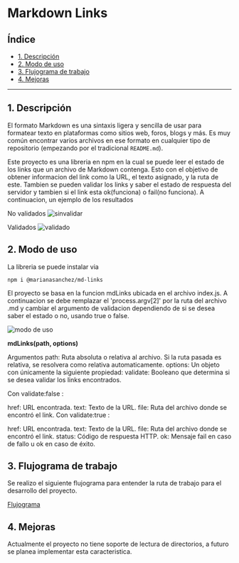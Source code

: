 # Markdown Links

## Índice

* [1. Descripción](#1-Descripcion)
* [2. Modo de uso](#2-Modo-de-uso)
* [3. Flujograma de trabajo ](#3-Flujograma-de-trabajo)
* [4. Mejoras](#4-Mejoras)

***

## 1. Descripción

El formato Markdown es una sintaxis ligera y sencilla de usar para formatear texto en plataformas como sitios web, foros, blogs y más. Es muy común encontrar varios archivos en ese formato en cualquier tipo de repositorio (empezando por el tradicional `README.md`).

Este proyecto es una libreria en npm en la cual se puede leer el estado de los links que un archivo de Markdown contenga. Esto con el objetivo de obtener informacion del link como la URL, el texto asignado, y la ruta de este. Tambien se pueden validar los links y saber el estado de respuesta del servidor y tambien si el link esta ok(funciona) o fail(no funciona). A continuacion, un ejemplo de los resultados

No validados
![sinvalidar](https://github.com/Mariana-Sanchez21/DEV006-md-links/assets/116685936/97503d48-c7aa-45c1-87fb-34a2f3696b57)

Validados
![validado](https://github.com/Mariana-Sanchez21/DEV006-md-links/assets/116685936/bb30017d-dd17-4c08-a656-57807134648e)

## 2. Modo de uso

La libreria se puede instalar via

`npm i @marianasanchez/md-links`

El proyecto se basa en la funcion mdLinks ubicada en el archivo index.js. A continuacion se debe remplazar el 'process.argv[2]' por la ruta del archivo .md y cambiar el argumento de validacion dependiendo de si se desea saber el estado o no, usando true o false.

![modo de uso](https://github.com/Mariana-Sanchez21/DEV006-md-links/assets/116685936/43ae39bf-a050-4a1d-ac6f-90fd8c260b21)



**mdLinks(path, options)**

Argumentos
path: Ruta absoluta o relativa al archivo. Si la ruta pasada es relativa, se resolvera como relativa automaticamente.
options: Un objeto con únicamente la siguiente propiedad:
validate: Booleano que determina si se desea validar los links encontrados.

Con validate:false :

href: URL encontrada.
text: Texto de la URL.
file: Ruta del archivo donde se encontró el link.
Con validate:true :

href: URL encontrada.
text: Texto de la URL.
file: Ruta del archivo donde se encontró el link.
status: Código de respuesta HTTP.
ok: Mensaje fail en caso de fallo u ok en caso de éxito.



## 3. Flujograma de trabajo

Se realizo el siguiente flujograma para entender la ruta de trabajo para el desarrollo del proyecto.

[Flujograma](https://miro.com/app/board/uXjVM_biNG0=/?share_link_id=247400022019)

## 4. Mejoras

Actualmente el proyecto no tiene soporte de lectura de directorios, a futuro se planea implementar esta caracteristica.
